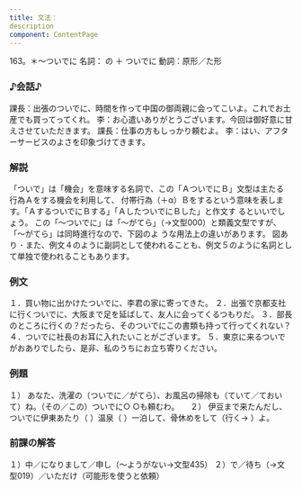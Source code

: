 ```yaml
---
title: 文法：
description
component: ContentPage
---
```



163。＊～ついでに
名詞： の ＋ ついでに
動詞：原形／た形  
### ♪会話♪
課長：出張のついでに、時間を作って中国の御両親に会ってこいよ。これでお土産でも買ってってくれ。
李：お心遣いありがとうございます。今回は御好意に甘えさせていただきます。 課長：仕事の方もしっかり頼むよ。
李：はい、アフターサービスのよさを印象づけてきます。
### 解説
「ついで」は「機会」を意味する名詞で、この「ＡついでにＢ」文型は主たる 行為Ａをする機会を利用して、 付帯行為（＋α）Ｂをするという意味を表します。「ＡするついでにＢする」「ＡしたついでにＢした」と作文す るといいでしょう。
この「～ついでに」は「～がてら」（→文型000）と類義文型ですが、「～がてら」は同時進行なので、下図のよ うな用法上の違いがあります。
図あり ･ また、例文４のように副詞として使われることも、例文５のように名詞として単独で使われることもあります。
### 例文
１．買い物に出かけたついでに、李君の家に寄ってきた。
２．出張で京都支社に行くついでに、大阪まで足を延ばして、友人に会ってくるつもりだ。
３．部長のところに行くの？だったら、そのついでにこの書類も持って行ってくれない？
４．ついでに社長のお耳に入れたいことがございます。
５．東京に来るついでがおありでしたら、是非、私のうちにお立ち寄りください。
### 例題
１） あなた、洗濯の（ついでに／がてら）、お風呂の掃除も（ていて／ておいて）ね。（その／この）ついでに○
○も頼むわ。    
２） 伊豆まで来たんだし、ついでに伊東あたり（ ）温泉（ ）一泊して、骨休めをして（行く→ ）よ。
### 前課の解答
１）中／になりまして／申し（～ようがない→文型435）
２）で／待ち（→文型019）／いただけ（可能形を使うと依頼）
